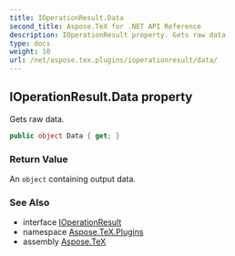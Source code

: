 ```yaml
---
title: IOperationResult.Data
second_title: Aspose.TeX for .NET API Reference
description: IOperationResult property. Gets raw data
type: docs
weight: 10
url: /net/aspose.tex.plugins/ioperationresult/data/
---
```

## IOperationResult.Data property

Gets raw data.

```csharp
public object Data { get; }
```

### Return Value

An `object` containing output data.

### See Also

* interface [IOperationResult](../)
* namespace [Aspose.TeX.Plugins](../../ioperationresult/)
* assembly [Aspose.TeX](../../../)


